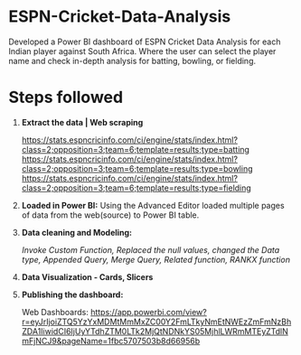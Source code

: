 # ESPN-Cricket-Data-Analysis

Developed a Power BI dashboard of ESPN Cricket Data Analysis for each Indian player against South Africa. Where the user can select the player name and check in-depth analysis for batting, bowling, or fielding.

# Steps followed
1. **Extract the data | Web scraping**

   https://stats.espncricinfo.com/ci/engine/stats/index.html?class=2;opposition=3;team=6;template=results;type=batting
   https://stats.espncricinfo.com/ci/engine/stats/index.html?class=2;opposition=3;team=6;template=results;type=bowling
   https://stats.espncricinfo.com/ci/engine/stats/index.html?class=2;opposition=3;team=6;template=results;type=fielding

3. **Loaded in Power BI:**
   Using the Advanced Editor loaded multiple pages of data from the web(source) to Power BI table.
   
4. **Data cleaning and Modeling:**

   *Invoke Custom Function,
   Replaced the null values, changed the Data type,
   Appended Query, Merge Query,
   Related function, RANKX function*
  
6. **Data Visualization - Cards, Slicers**
   
7. **Publishing the dashboard:**

   Web Dashboards: https://app.powerbi.com/view?r=eyJrIjoiZTQ5YzYxMDMtMmMxZC00Y2FmLTkyNmEtNWEzZmFmNzBhZDA1IiwidCI6IjUyYTdhZTM0LTk2MjQtNDNkYS05MjhlLWRmMTEyZTdlNmFjNCJ9&pageName=1fbc5707503b8d66956b
